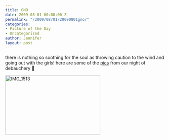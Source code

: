 ```yaml
---
title: GNO
date: 2009-08-01 00:00:00 Z
permalink: "/2009/08/01/20090801gno/"
categories:
- Picture of the Day
- Uncategorized
author: Jennifer
layout: post
---
```


there is nothing so soothing for the soul as throwing caution to the wind and going out with the girls! here are some of the [pics](http://www.flickr.com/photos/jenniferandJennifers_photos/sets/72157621792858517/ "pics") from our night of debauchery 🙂

<img title="IMG_1513" height="187" alt="IMG_1513" width="300" class="alignnone size-medium wp-image-358" src="http://static.squarespace.com/static/50db6bb3e4b015296cd43789/50dfa5b1e4b0dc6320e0b5ea/50dfa5b1e4b0dc6320e0b6e2/1249154997000/?format=original" />
